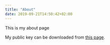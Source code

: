 ```yaml
---
title: "About"
date: 2019-09-21T14:50:42+02:00
---
```

This is my about page

My public key can be downloaded from [this page](/E190D0BC.pub).
